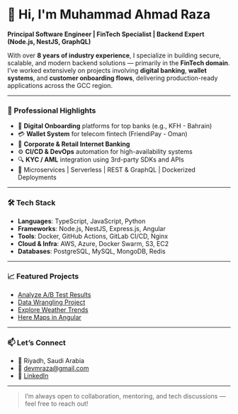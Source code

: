 # 👋 Hi, I'm Muhammad Ahmad Raza

**Principal Software Engineer | FinTech Specialist | Backend Expert (Node.js, NestJS, GraphQL)**

With over **8 years of industry experience**, I specialize in building secure, scalable, and modern backend solutions — primarily in the **FinTech domain**. I’ve worked extensively on projects involving **digital banking**, **wallet systems**, and **customer onboarding flows**, delivering production-ready applications across the GCC region.

---

### 💼 Professional Highlights
- 🔐 **Digital Onboarding** platforms for top banks (e.g., KFH - Bahrain)
- 💳 **Wallet System** for telecom fintech (FriendiPay - Oman)
- 🏦 **Corporate & Retail Internet Banking**
- ⚙️ **CI/CD & DevOps** automation for high-availability systems
- 🔍 **KYC / AML** integration using 3rd-party SDKs and APIs
- 🧠 Microservices | Serverless | REST & GraphQL | Dockerized Deployments

---

### 🛠️ Tech Stack

- **Languages**: TypeScript, JavaScript, Python
- **Frameworks**: Node.js, NestJS, Express.js, Angular
- **Tools**: Docker, GitHub Actions, GitLab CI/CD, Nginx
- **Cloud & Infra**: AWS, Azure, Docker Swarm, S3, EC2
- **Databases**: PostgreSQL, MySQL, MongoDB, Redis

---

### 📈 Featured Projects
- [Analyze A/B Test Results](https://github.com/ahmadraza2012/Analyze-A-B-Test-Results)
- [Data Wrangling Project](https://github.com/ahmadraza2012/Data-Wrangling)
- [Explore Weather Trends](https://github.com/ahmadraza2012/Explore-Weather-Trends)
- [Here Maps in Angular](https://github.com/ahmadraza2012/here-maps-in-angular-8)

---

### 📫 Let’s Connect

- 📍 Riyadh, Saudi Arabia
- 📧 devmraza@gmail.com
- 🔗 [LinkedIn](https://pk.linkedin.com/in/ahmadraza2012)

---

> I’m always open to collaboration, mentoring, and tech discussions — feel free to reach out!
